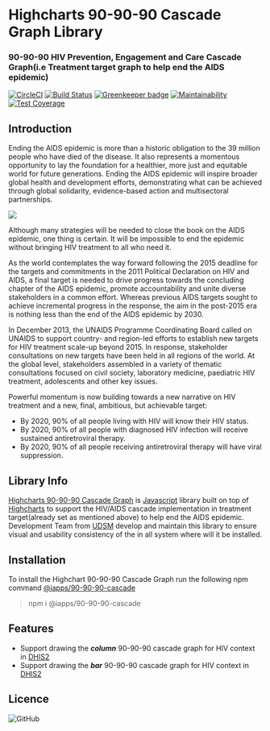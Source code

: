 # Highcharts 90-90-90 Cascade Graph Library
### 90-90-90 HIV Prevention, Engagement and Care Cascade Graph(i.e Treatment target graph to help end the AIDS epidemic)

<!-- [![Build Status](https://travis-ci.org/hisptz/90-90-90-cascade-graph-library.svg?branch=master)](https://travis-ci.org/hisptz/90-90-90-cascade-graph-library) -->
[![CircleCI](https://circleci.com/gh/hisptz/90-90-90-cascade-graph-library.svg?style=svg)](https://circleci.com/gh/hisptz/90-90-90-cascade-graph-library)
[![Build Status](https://travis-ci.org/hisptz/90-90-90-cascade-graph-library.svg?branch=develop)](https://travis-ci.org/hisptz/90-90-90-cascade-graph-library)
[![Greenkeeper badge](https://badges.greenkeeper.io/hisptz/90-90-90-cascade-graph-library.svg)](https://greenkeeper.io/)
[![Maintainability](https://api.codeclimate.com/v1/badges/4ee0db1dfe5a718d2310/maintainability)](https://codeclimate.com/github/hisptz/90-90-90-cascade-graph-library/maintainability)
[![Test Coverage](https://api.codeclimate.com/v1/badges/4ee0db1dfe5a718d2310/test_coverage)](https://codeclimate.com/github/hisptz/90-90-90-cascade-graph-library/test_coverage)


## Introduction

Ending the AIDS epidemic is more than a historic obligation to the 39 million people who have died of the disease. It also represents a momentous opportunity to lay the foundation for a healthier, more just and equitable world for future generations. Ending the AIDS epidemic will inspire broader global health and development efforts, demonstrating what can be achieved through global solidarity, evidence-based action and multisectoral partnerships.

![](https://lh3.googleusercontent.com/2Paz5WEzd99Zb-nsxsiPJcGVBMPKQ_F_u63aN1ZnjE0p4LILD1DGjefSpHY9LdZ_ls_cFbdaqY9rtIM-Ro56ZblW3XVwmmuZn0GCgTZlsPuVFaCQWFLliG4x01ovQRoozdQgVP4UEn9GHjB-9g11J4yh3S24WYNyHtYW0Z9KOSxM3fp46YgdaobqhWDxqqR-yaL7iyckKX8tpt7gN92PjGrUe6cKCVnmaxO67p2TC2tlbY-nmYFk5KL3EJJFVgubM145IEgPPChhU58wd4OeUFkIldx3KRHhBBNyDDfduiv9O9Yn7nugjO6JIf-SAh4OS2IzuX4z7E4pX8_RhmwZVYgA_HoMFt3TnSw0n0dV7vc2MbMZQU30JRLRHizxayANUFnHOHFw763CweSZVcQOlyKd13ClkmDXg1huPTt07Jx_fcAWYqba9PjuxdqHiOhJqKbmxKfnYvdRvmh7Odi2lhdTHE8SyxvjRbBM_Vy_t5Alxev6DIGRFEtk-yep4Kr4Dxh43KmmtptYiFcIrZQwYHvqlGSiA3gHMvlWI7CDUWxWzQIPrUgaFtQD_GlhUtYTMJ9e3QtVUSHRd0yWDOsJdeI6rEdaNRd3rXNGqKl1elr0ZOBOv2yFBPCpfdWnhw=w1853-h949)

Although many strategies will be needed to close the book on the AIDS epidemic, one thing is certain. It will be impossible to end the epidemic without bringing HIV treatment to all who need it.

As the world contemplates the way forward following the 2015 deadline for the targets and commitments in the 2011 Political Declaration on HIV and AIDS, a final target is needed to drive progress towards the concluding chapter of the AIDS epidemic, promote accountability and unite diverse stakeholders in a common effort. Whereas previous AIDS targets sought to achieve incremental progress in the response, the aim in the post-2015 era is nothing less than the end of the AIDS epidemic by 2030.

In December 2013, the UNAIDS Programme Coordinating Board called on UNAIDS to support country- and region-led efforts to establish new targets for HIV treatment scale-up beyond 2015. In response, stakeholder consultations on new targets have been held in all regions of the world. At the global level, stakeholders assembled in a variety of thematic consultations focused on civil society, laboratory medicine, paediatric HIV treatment, adolescents and other key issues.

Powerful momentum is now building towards a new narrative on HIV treatment and a new, final, ambitious, but achievable target:

- By 2020, 90% of all people living with HIV will know their HIV status.
- By 2020, 90% of all people with diagnosed HIV infection will receive sustained antiretroviral therapy.
- By 2020, 90% of all people receiving antiretroviral therapy will have viral suppression. 

## Library Info
[Highcharts 90-90-90 Cascade Graph](https://www.npmjs.com/package/@iapps90-90-90-cascade) is [Javascript](https://www.npmjs.com/package/@iapps90-90-90-cascade) library built on top of [Highcharts](https://www.highcharts.com) to support the HIV/AIDS cascade implementation in treatment target(already set as mentioned above) to help end the AIDS epidemic.
Development Team from [UDSM](http://www.udsm.ac.tz) develop and maintain this library to ensure visual and usability consistency of the in all system where will it be installed.

## Installation
To install the Highchart 90-90-90 Cascade Graph run the following npm command [@iapps/90-90-90-cascade](https://www.npmjs.com/package/@iapps/90-90-90-cascade)
> npm i @iapps/90-90-90-cascade


## Features
- Support drawing the **_column_** 90-90-90 cascade graph for HIV context in [DHIS2](https://www.dhis2.org/)
- Support drawing the **_bar_** 90-90-90 cascade graph for HIV context in [DHIS2](https://www.dhis2.org/)

## Licence
![GitHub](https://img.shields.io/github/license/hisptz/90-90-90-cascade-graph-library?style=for-the-badge)